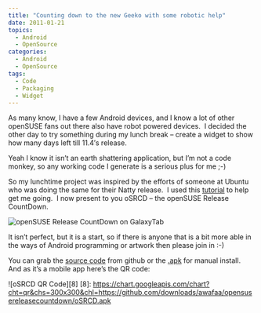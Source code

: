 ```yaml
---
title: "Counting down to the new Geeko with some robotic help"
date: 2011-01-21
topics:
  - Android
  - OpenSource
categories:
  - Android
  - OpenSource
tags:
  - Code
  - Packaging
  - Widget
---
```

As many know, I have a few Android devices, and I know a lot of other openSUSE fans out there also have robot powered devices.  I decided the other day to try something during my lunch break – create a widget to show how many days left till 11.4′s release.

Yeah I know it isn’t an earth shattering application, but I’m not a code monkey, so any working code I generate is a serious plus for me ;-)

So my lunchtime project was inspired by the efforts of someone at Ubuntu who was doing the same for their Natty release.  I used this [tutorial][2] to help get me going.  I now present to you oSRCD – the openSUSE Release CountDown.

 [2]: http://www.helloandroid.com/tutorials/days-xmas-widget-tutorial "How to create an Android countdown widget"

![openSUSE Release CountDown on GalaxyTab][3]

 [3]: http://lh4.ggpht.com/_ObpIMjebLDY/TTl9PbSdCmI/AAAAAAAAANY/5CdAgya0dXA/s640/oSRCD-GalaxyTab.png

It isn’t perfect, but it is a start, so if there is anyone that is a bit more able in the ways of Android programming or artwork then please join in :-)

You can grab the [source code][5] from github or the [.apk][6] for manual install. And as it’s a mobile app here’s the QR code:

 [5]: https://github.com/awafaa/opensusereleasecountdown "oSRCD git repo"
 [6]: https://github.com/downloads/awafaa/opensusereleasecountdown/oSRCD.apk "oSRCD binary"

![oSRCD QR Code][8]
 [8]: https://chart.googleapis.com/chart?cht=qr&chs=300x300&chl=https://github.com/downloads/awafaa/opensusereleasecountdown/oSRCD.apk
